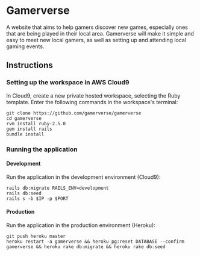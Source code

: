 # Gamerverse

A website that aims to help gamers discover new games, especially ones that are being played in their local area. Gamerverse will make it simple and easy to meet new local gamers, as well as setting up and attending local gaming events.

## Instructions

### Setting up the workspace in AWS Cloud9

In Cloud9, create a new private hosted workspace, selecting the Ruby template. Enter the following commands in the workspace's terminal:

    git clone https://github.com/gamerverse/gamerverse
    cd gamerverse
    rvm install ruby-2.5.0
    gem install rails
    bundle install

### Running the application

#### Development

Run the application in the development environment (Cloud9):

    rails db:migrate RAILS_ENV=development
    rails db:seed
    rails s -b $IP -p $PORT

#### Production

Run the application in the production environment (Heroku):

    git push heroku master
    heroku restart -a gamerverse && heroku pg:reset DATABASE --confirm gamerverse && heroku rake db:migrate && heroku rake db:seed
